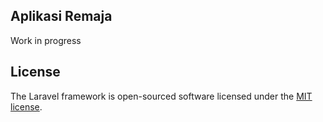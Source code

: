 ## Aplikasi Remaja

Work in progress

## License

The Laravel framework is open-sourced software licensed under the [MIT license](https://opensource.org/licenses/MIT).
